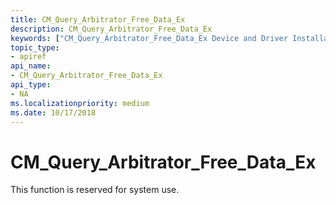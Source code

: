 ```yaml
---
title: CM_Query_Arbitrator_Free_Data_Ex
description: CM_Query_Arbitrator_Free_Data_Ex
keywords: ["CM_Query_Arbitrator_Free_Data_Ex Device and Driver Installation"]
topic_type:
- apiref
api_name:
- CM_Query_Arbitrator_Free_Data_Ex
api_type:
- NA
ms.localizationpriority: medium
ms.date: 10/17/2018
---
```


# CM_Query_Arbitrator_Free_Data_Ex

This function is reserved for system use.
